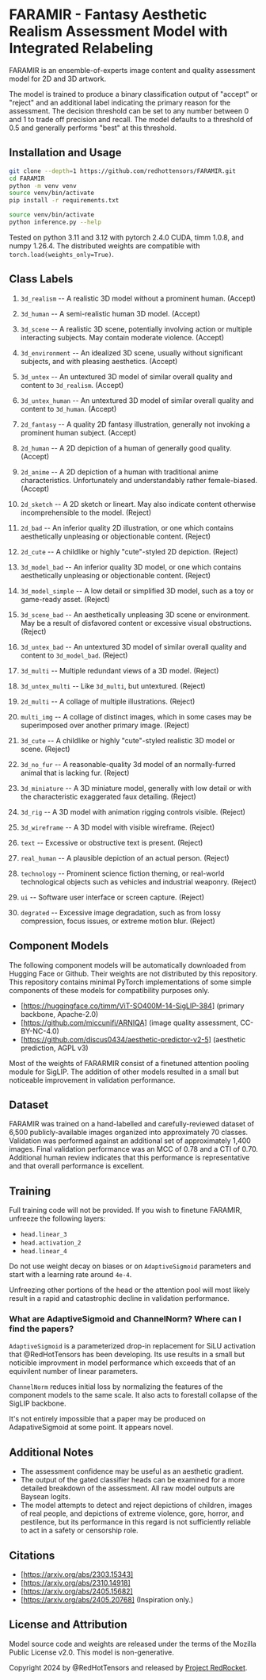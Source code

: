 # FARAMIR - Fantasy Aesthetic Realism Assessment Model with Integrated Relabeling
FARAMIR is an ensemble-of-experts image content and quality assessment model for 2D and 3D artwork.

The model is trained to produce a binary classification output of "accept" or "reject" and an
additional label indicating the primary reason for the assessment. The decision threshold can be set
to any number between 0 and 1 to trade off precision and recall. The model defaults to a threshold
of 0.5 and generally performs "best" at this threshold.

## Installation and Usage
```sh
git clone --depth=1 https://github.com/redhottensors/FARAMIR.git
cd FARAMIR
python -m venv venv
source venv/bin/activate
pip install -r requirements.txt

source venv/bin/activate
python inference.py --help
```
Tested on python 3.11 and 3.12 with pytorch 2.4.0 CUDA, timm 1.0.8, and numpy 1.26.4. The
distributed weights are compatible with ``torch.load(weights_only=True)``.

## Class Labels
1. ``3d_realism`` -- A realistic 3D model without a prominent human. (Accept)
2. ``3d_human`` -- A semi-realistic human 3D model. (Accept)
3. ``3d_scene`` -- A realistic 3D scene, potentially involving action or multiple interacting
   subjects. May contain moderate violence. (Accept)
4. ``3d_environment`` -- An idealized 3D scene, usually without significant subjects, and with
   pleasing aesthetics. (Accept)
5. ``3d_untex`` -- An untextured 3D model of similar overall quality and content to ``3d_realism``.
   (Accept)
7. ``3d_untex_human`` -- An untextured 3D model of similar overall quality and content to
   ``3d_human``. (Accept)
8. ``2d_fantasy`` -- A quality 2D fantasy illustration, generally not invoking a prominent human
   subject. (Accept)
9. ``2d_human`` -- A 2D depiction of a human of generally good quality. (Accept)
10. ``2d_anime`` -- A 2D depiction of a human with traditional anime characteristics. Unfortunately
   and understandably rather female-biased. (Accept)
11. ``2d_sketch`` -- A 2D sketch or lineart. May also indicate content otherwise incomprehensible
   to the model. (Reject)
12. ``2d_bad`` -- An inferior quality 2D illustration, or one which contains aesthetically
   unpleasing or objectionable content. (Reject)
13. ``2d_cute`` -- A childlike or highly "cute"-styled 2D depiction. (Reject)
14. ``3d_model_bad`` -- An inferior quality 3D model, or one which contains aesthetically
   unpleasing or objectionable content. (Reject)
15. ``3d_model_simple`` -- A low detail or simplified 3D model, such as a toy or game-ready asset.
     (Reject)
17. ``3d_scene_bad`` -- An aesthetically unpleasing 3D scene or environment. May be a result of
   disfavored content or excessive visual obstructions.  (Reject)
18. ``3d_untex_bad`` -- An untextured 3D model of similar overall quality and content to
   ``3d_model_bad``.  (Reject)
19. ``3d_multi`` -- Multiple redundant views of a 3D model.  (Reject)
20. ``3d_untex_multi`` -- Like ``3d_multi``, but untextured.  (Reject)
21. ``2d_multi`` -- A collage of multiple illustrations.  (Reject)
22. ``multi_img`` -- A collage of distinct images, which in some cases may be superimposed over
   another primary image.  (Reject)
23. ``3d_cute`` -- A childlike or highly "cute"-styled realistic 3D model or scene. (Reject)
24. ``3d_no_fur`` -- A reasonable-quality 3d model of an normally-furred animal that is lacking
   fur. (Reject)
25. ``3d_miniature`` -- A 3D miniature model, generally with low detail or with the characteristic
   exaggerated faux detailing. (Reject)
26. ``3d_rig`` -- A 3D model with animation rigging controls visible. (Reject)
27. ``3d_wireframe`` -- A 3D model with visible wireframe. (Reject)

28. ``text`` -- Excessive or obstructive text is present. (Reject)
29. ``real_human`` -- A plausible depiction of an actual person. (Reject)
30. ``technology`` -- Prominent science fiction theming, or real-world technological objects such
   as vehicles and industrial weaponry. (Reject)
31. ``ui`` -- Software user interface or screen capture. (Reject)
32. ``degrated`` -- Excessive image degradation, such as from lossy compression, focus issues, or
   extreme motion blur. (Reject)

## Component Models
The following component models will be automatically downloaded from Hugging Face or Github. Their
weights are not distributed by this repository. This repository contains minimal PyTorch
implementations of some simple components of these models for compatibility purposes only.

- [https://huggingface.co/timm/ViT-SO400M-14-SigLIP-384] (primary backbone, Apache-2.0)
- [https://github.com/miccunifi/ARNIQA] (image quality assessment, CC-BY-NC-4.0)
- [https://github.com/discus0434/aesthetic-predictor-v2-5] (aesthetic prediction, AGPL v3)

Most of the weights of FARARMIR consist of a finetuned attention pooling module for SigLIP. The
addition of other models resulted in a small but noticeable improvement in validation performance.

## Dataset
FARAMIR was trained on a hand-labelled and carefully-reviewed dataset of 6,500 publicly-available
images organized into approximately 70 classes. Validation was performed against an additional set
of approximately 1,400 images. Final validation performance was an MCC of 0.78 and a CTI of 0.70.
Additional human review indicates that this performance is representative and that overall
performance is excellent.

## Training
Full training code will not be provided. If you wish to finetune FARAMIR, unfreeze the following
layers:

- ``head.linear_3``
- ``head.activation_2``
- ``head.linear_4``

Do not use weight decay on biases or on ``AdaptiveSigmoid`` parameters and start with a learning
rate around ``4e-4``.

Unfreezing other portions of the head or the attention pool will most likely result in a rapid and
catastrophic decline in validation performance.

### What are AdaptiveSigmoid and ChannelNorm? Where can I find the papers?
``AdaptiveSigmoid`` is a parameterized drop-in replacement for SiLU activation that @RedHotTensors
has been developing. Its use results in a small but noticible improvment in model performance which
exceeds that of an equivilent number of linear parameters.

``ChannelNorm`` reduces initial loss by normalizing the features of the component models to the
same scale. It also acts to forestall collapse of the SigLIP backbone.

It's not entirely impossible that a paper may be produced on AdapativeSigmoid at some point. It
appears novel.

## Additional Notes
- The assessment confidence may be useful as an aesthetic gradient.
- The output of the gated classifier heads can be examined for a more detailed breakdown of the
  assessment. All raw model outputs are Baysean logits.
- The model attempts to detect and reject depictions of children, images of real people, and
  depictions of extreme violence, gore, horror, and pestilence, but its performance in this regard
  is not sufficiently reliable to act in a safety or censorship role.

## Citations
- [https://arxiv.org/abs/2303.15343]
- [https://arxiv.org/abs/2310.14918]
- [https://arxiv.org/abs/2405.15682]
- [https://arxiv.org/abs/2405.20768] (Inspiration only.)

## License and Attribution
Model source code and weights are released under the terms of the Mozilla Public License v2.0. This
model is non-generative.

Copyright 2024 by @RedHotTensors and released by
[Project RedRocket](https://huggingface.co/RedRocket).
